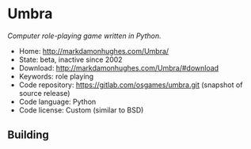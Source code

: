 # Umbra

_Computer role-playing game written in Python._

- Home: http://markdamonhughes.com/Umbra/
- State: beta, inactive since 2002
- Download: http://markdamonhughes.com/Umbra/#download
- Keywords: role playing
- Code repository: https://gitlab.com/osgames/umbra.git (snapshot of source release)
- Code language: Python
- Code license: Custom (similar to BSD)

## Building

